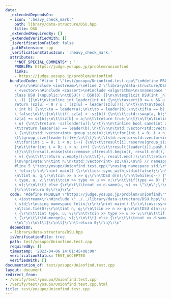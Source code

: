 ```yaml
---
data:
  _extendedDependsOn:
  - icon: ':heavy_check_mark:'
    path: library/data-structure/DSU.hpp
    title: DSU
  _extendedRequiredBy: []
  _extendedVerifiedWith: []
  _isVerificationFailed: false
  _pathExtension: cpp
  _verificationStatusIcon: ':heavy_check_mark:'
  attributes:
    '*NOT_SPECIAL_COMMENTS*': ''
    PROBLEM: https://judge.yosupo.jp/problem/unionfind
    links:
    - https://judge.yosupo.jp/problem/unionfind
  bundledCode: "#line 1 \"test/yosupo/Unionfind.test.cpp\"\n#define PROBLEM \"https://judge.yosupo.jp/problem/unionfind\"\
    \r\n\r\n#include <iostream>\r\n#line 2 \"library/data-structure/DSU.hpp\"\n#include\
    \ <vector>\n#include <cassert>\n#include <algorithm>\n\nnamespace felix {\n\n\
    class DSU {\npublic:\n\tDSU() : DSU(0) {}\n\n\texplicit DSU(int _n) : n(_n), sz(n,\
    \ -1) {}\n\t\n\tinline int leader(int u) {\n\t\tassert(0 <= u && u < n);\n\t\t\
    return (sz[u] < 0 ? u : (sz[u] = leader(sz[u])));\n\t}\n\t\n\tbool merge(int a,\
    \ int b) {\n\t\ta = leader(a);\n\t\tb = leader(b);\n\t\tif(a == b) {\n\t\t\treturn\
    \ false;\n\t\t}\n\t\tif(-sz[a] < -sz[b]) {\n\t\t\tstd::swap(a, b);\n\t\t}\n\t\t\
    sz[a] += sz[b];\n\t\tsz[b] = a;\n\t\treturn true;\n\t}\n\t\n\tinline int size(int\
    \ u) {\n\t\treturn -sz[leader(u)];\n\t}\n\n\tinline bool same(int a, int b) {\n\
    \t\treturn leader(a) == leader(b);\n\t}\n\n\tstd::vector<std::vector<int>> groups()\
    \ {\n\t\tstd::vector<int> group_size(n);\n\t\tfor(int i = 0; i < n; i++) {\n\t\
    \t\tgroup_size[leader(i)]++;\n\t\t}\n\t\tstd::vector<std::vector<int>> result(n);\n\
    \t\tfor(int i = 0; i < n; i++) {\n\t\t\tresult[i].reserve(group_size[i]);\n\t\t\
    }\n\t\tfor(int i = 0; i < n; i++) {\n\t\t\tresult[leader(i)].push_back(i);\n\t\
    \t}\n\t\tresult.erase(std::remove_if(result.begin(), result.end(), [](const std::vector<int>&\
    \ v) {\n\t\t\treturn v.empty();\n\t\t}), result.end());\n\t\treturn result;\n\t\
    }\n\nprivate:\n\tint n;\n\tstd::vector<int> sz;\n};\n\n} // namespace felix\n\
    #line 5 \"test/yosupo/Unionfind.test.cpp\"\nusing namespace std;\r\nusing namespace\
    \ felix;\r\n\r\nint main() {\r\n\tios::sync_with_stdio(false);\r\n\tcin.tie(0);\r\
    \n\tint n, q;\r\n\tcin >> n >> q;\r\n\tDSU d(n);\r\n\twhile(q--) {\r\n\t\tint\
    \ type, u, v;\r\n\t\tcin >> type >> u >> v;\r\n\t\tif(type == 0) {\r\n\t\t\td.merge(u,\
    \ v);\r\n\t\t} else {\r\n\t\t\tcout << d.same(u, v) << \"\\n\";\r\n\t\t}\r\n\t\
    }\r\n\treturn 0;\r\n}\r\n"
  code: "#define PROBLEM \"https://judge.yosupo.jp/problem/unionfind\"\r\n\r\n#include\
    \ <iostream>\r\n#include \"../../library/data-structure/DSU.hpp\"\r\nusing namespace\
    \ std;\r\nusing namespace felix;\r\n\r\nint main() {\r\n\tios::sync_with_stdio(false);\r\
    \n\tcin.tie(0);\r\n\tint n, q;\r\n\tcin >> n >> q;\r\n\tDSU d(n);\r\n\twhile(q--)\
    \ {\r\n\t\tint type, u, v;\r\n\t\tcin >> type >> u >> v;\r\n\t\tif(type == 0)\
    \ {\r\n\t\t\td.merge(u, v);\r\n\t\t} else {\r\n\t\t\tcout << d.same(u, v) << \"\
    \\n\";\r\n\t\t}\r\n\t}\r\n\treturn 0;\r\n}\r\n"
  dependsOn:
  - library/data-structure/DSU.hpp
  isVerificationFile: true
  path: test/yosupo/Unionfind.test.cpp
  requiredBy: []
  timestamp: '2023-04-06 14:01:45+08:00'
  verificationStatus: TEST_ACCEPTED
  verifiedWith: []
documentation_of: test/yosupo/Unionfind.test.cpp
layout: document
redirect_from:
- /verify/test/yosupo/Unionfind.test.cpp
- /verify/test/yosupo/Unionfind.test.cpp.html
title: test/yosupo/Unionfind.test.cpp
---
```

